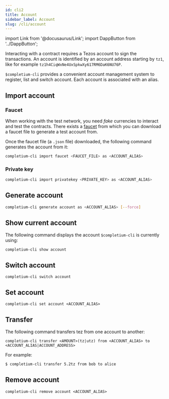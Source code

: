 ```yaml
---
id: cli2
title: Account
sidebar_label: Account
slug: /cli/account
---
```

import Link from '@docusaurus/Link';
import DappButton from '../DappButton';

Interacting with a contract requires a Tezos account to sign the transactions. An account is identified by an account address starting by `tz1`, like for example `tz1h4CiqWxNe4UxSpkwXy617RM6DaK6NU76P`.

`$completium-cli` provides a convenient account management system to register, list and switch account. Each account is associated with an alias.

## Import account

### Faucet

When working with the test network, you need *fake* currencies to interact and test the contracts. There exists a [faucet](/docs/dapp-tools/faucet#create-a-test-account) from which you can download a faucet file to generate a test account from.

<DappButton url="https://teztnets.xyz/ghostnet-faucet" txt="open faucet"/>

Once the faucet file (a `.json` file) downloaded, the following command generates the account from it:

```bash
completium-cli import faucet <FAUCET_FILE> as <ACCOUNT_ALIAS>
```

### Private key

```bash
completium-cli import privatekey <PRIVATE_KEY> as <ACCOUNT_ALIAS>
```

## Generate account

```bash
completium-cli generate account as <ACCOUNT_ALIAS> [--force]
```

## Show current account

The following command displays the account `$completium-cli` is currently using:

```
completium-cli show account
```

## Switch account

```
completium-cli switch account
```

## Set account

```
completium-cli set account <ACCOUNT_ALIAS>
```

## Transfer

The following command transfers tez from one account to another:

```
completium-cli transfer <AMOUNT>(tz|utz) from <ACCOUNT_ALIAS> to <ACCOUNT_ALIAS|ACCOUNT_ADDRESS>
```

For example:

```bash
$ completium-cli transfer 5.2tz from bob to alice
```

## Remove account

```
completium-cli remove account <ACCOUNT_ALIAS>
```